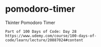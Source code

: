 # pomodoro-timer
Tkinter Pomodoro Timer

    Part of 100 Days of Code: Day 28
    https://www.udemy.com/course/100-days-of-code/learn/lecture/20887024#content